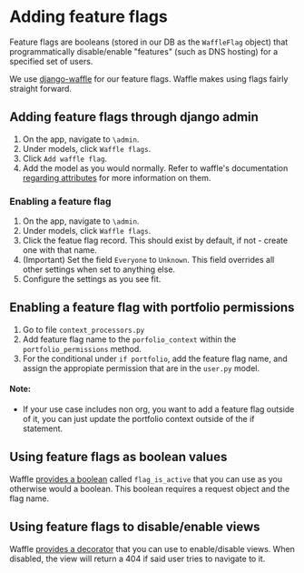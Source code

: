 # Adding feature flags
Feature flags are booleans (stored in our DB as the `WaffleFlag` object) that programmatically disable/enable "features" (such as DNS hosting) for a specified set of users.

We use [django-waffle](https://waffle.readthedocs.io/en/stable/) for our feature flags. Waffle makes using flags fairly straight forward.

## Adding feature flags through django admin
1. On the app, navigate to `\admin`.
2. Under models, click `Waffle flags`.
3. Click `Add waffle flag`.
4. Add the model as you would normally. Refer to waffle's documentation [regarding attributes](https://waffle.readthedocs.io/en/stable/types/flag.html#flag-attributes) for more information on them.

### Enabling a feature flag
1. On the app, navigate to `\admin`.
2. Under models, click `Waffle flags`.
3. Click the featue flag record. This should exist by default, if not - create one with that name.
4. (Important) Set the field `Everyone` to `Unknown`. This field overrides all other settings when set to anything else.
5. Configure the settings as you see fit.


## Enabling a feature flag with portfolio permissions
1. Go to file `context_processors.py`
2. Add feature flag name to the `porfolio_context` within the `portfolio_permissions` method. 
3. For the conditional under `if portfolio`, add the feature flag name, and assign the appropiate permission that are in the `user.py` model.

#### Note: 
- If your use case includes non org, you want to add a feature flag outside of it, you can just update the portfolio context outside of the if statement.

## Using feature flags as boolean values
Waffle [provides a boolean](https://waffle.readthedocs.io/en/stable/usage/views.html) called `flag_is_active` that you can use as you otherwise would a boolean. This boolean requires a request object and the flag name.

## Using feature flags to disable/enable views
Waffle [provides a decorator](https://waffle.readthedocs.io/en/stable/usage/decorators.html) that you can use to enable/disable views. When disabled, the view will return a 404 if said user tries to navigate to it.
